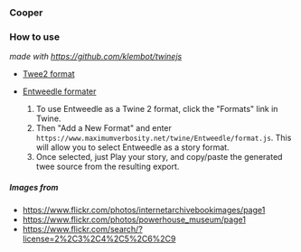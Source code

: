 ### Cooper

### How to use

*made with https://github.com/klembot/twinejs*

* [Twee2 format](https://dan-q.github.io/twee2/index.html)

* [Entweedle formater](https://www.maximumverbosity.net/twine/Entweedle/)
	1. To use Entweedle as a Twine 2 format, click the "Formats" link in Twine. 
	2. Then "Add a New Format" and enter `https://www.maximumverbosity.net/twine/Entweedle/format.js`. This will allow you to select Entweedle as a story format. 
	3. Once selected, just Play your story, and copy/paste the generated twee source from the resulting export. 

##### Images from

* https://www.flickr.com/photos/internetarchivebookimages/page1
* https://www.flickr.com/photos/powerhouse_museum/page1
* https://www.flickr.com/search/?license=2%2C3%2C4%2C5%2C6%2C9